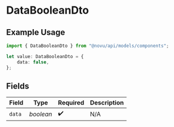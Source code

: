 # DataBooleanDto

## Example Usage

```typescript
import { DataBooleanDto } from "@novu/api/models/components";

let value: DataBooleanDto = {
    data: false,
};
```

## Fields

| Field              | Type               | Required           | Description        |
| ------------------ | ------------------ | ------------------ | ------------------ |
| `data`             | *boolean*          | :heavy_check_mark: | N/A                |